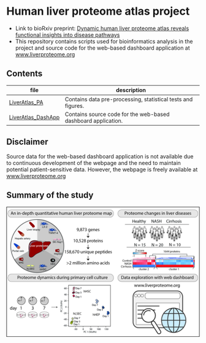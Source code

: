 # Human liver proteome atlas project
- Link to bioRxiv preprint: [Dynamic human liver proteome atlas reveals functional insights into disease pathways](https://www.biorxiv.org/content/10.1101/2022.01.28.478194v1.full)
- This repository contains scripts used for bioinformatics analysis in the project and source code for the web-based dashboard application at www.liverproteome.org

## Contents

file                      | description
------------------------- | --------------------------------------
[LiverAtlas_PA](LiverAtlas_PA/Atlas_upload.ipynb)    | Contains data pre-processing, statistical tests and figures.
[LiverAtlas_DashApp](LiverAtlas_DashApp/liveratlas_v2.py)    | Contains source code for the web-based dashboard application. 

## Disclaimer
Source data for the web-based dashboard application is not available due to continuous development of the webpage and the need to maintain potential patient-sensitive data. 
However, the webpage is freely available at www.liverproteome.org

## Summary of the study
![Synopsis](Images/Study_overview.jpg)
